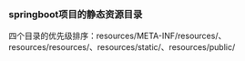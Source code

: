 ### springboot项目的静态资源目录
四个目录的优先级排序：resources/META-INF/resources/、resources/resources/、resources/static/、resources/public/
